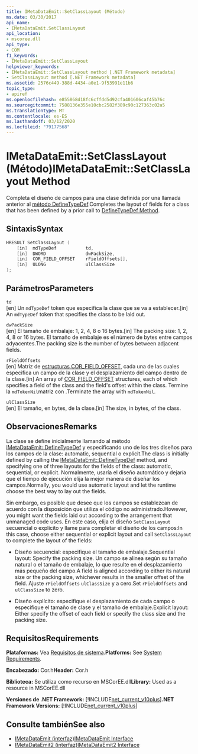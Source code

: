 ```yaml
---
title: IMetaDataEmit::SetClassLayout (Método)
ms.date: 03/30/2017
api_name:
- IMetaDataEmit.SetClassLayout
api_location:
- mscoree.dll
api_type:
- COM
f1_keywords:
- IMetaDataEmit::SetClassLayout
helpviewer_keywords:
- IMetaDataEmit::SetClassLayout method [.NET Framework metadata]
- SetClassLayout method [.NET Framework metadata]
ms.assetid: 2576c449-388d-4434-a0e1-9f53991e11b6
topic_type:
- apiref
ms.openlocfilehash: e855868d18fc6cffdd5d92cfa401606caf45b76c
ms.sourcegitcommit: 7588136e355e10cbc2582f389c90c127363c02a5
ms.translationtype: MT
ms.contentlocale: es-ES
ms.lasthandoff: 03/12/2020
ms.locfileid: "79177568"
---
```

# <a name="imetadataemitsetclasslayout-method"></a><span data-ttu-id="71553-102">IMetaDataEmit::SetClassLayout (Método)</span><span class="sxs-lookup"><span data-stu-id="71553-102">IMetaDataEmit::SetClassLayout Method</span></span>
<span data-ttu-id="71553-103">Completa el diseño de campos para una clase definida por una llamada anterior al [método DefineTypeDef](../../../../docs/framework/unmanaged-api/metadata/imetadataemit-definetypedef-method.md).</span><span class="sxs-lookup"><span data-stu-id="71553-103">Completes the layout of fields for a class that has been defined by a prior call to [DefineTypeDef Method](../../../../docs/framework/unmanaged-api/metadata/imetadataemit-definetypedef-method.md).</span></span>  
  
## <a name="syntax"></a><span data-ttu-id="71553-104">Sintaxis</span><span class="sxs-lookup"><span data-stu-id="71553-104">Syntax</span></span>  
  
```cpp  
HRESULT SetClassLayout (  
    [in]  mdTypeDef           td,
    [in]  DWORD               dwPackSize,
    [in]  COR_FIELD_OFFSET    rFieldOffsets[],
    [in]  ULONG               ulClassSize
);  
```  
  
## <a name="parameters"></a><span data-ttu-id="71553-105">Parámetros</span><span class="sxs-lookup"><span data-stu-id="71553-105">Parameters</span></span>  
 `td`  
 <span data-ttu-id="71553-106">[en] Un `mdTypeDef` token que especifica la clase que se va a establecer.</span><span class="sxs-lookup"><span data-stu-id="71553-106">[in] An `mdTypeDef` token that specifies the class to be laid out.</span></span>  
  
 `dwPackSize`  
 <span data-ttu-id="71553-107">[en] El tamaño de embalaje: 1, 2, 4, 8 o 16 bytes.</span><span class="sxs-lookup"><span data-stu-id="71553-107">[in] The packing size: 1, 2, 4, 8 or 16 bytes.</span></span> <span data-ttu-id="71553-108">El tamaño de embalaje es el número de bytes entre campos adyacentes.</span><span class="sxs-lookup"><span data-stu-id="71553-108">The packing size is the number of bytes between adjacent fields.</span></span>  
  
 `rFieldOffsets`  
 <span data-ttu-id="71553-109">[en] Matriz de [estructuras COR_FIELD_OFFSET,](../../../../docs/framework/unmanaged-api/metadata/cor-field-offset-structure.md) cada una de las cuales especifica un campo de la clase y el desplazamiento del campo dentro de la clase.</span><span class="sxs-lookup"><span data-stu-id="71553-109">[in] An array of [COR_FIELD_OFFSET](../../../../docs/framework/unmanaged-api/metadata/cor-field-offset-structure.md) structures, each of which specifies a field of the class and the field's offset within the class.</span></span> <span data-ttu-id="71553-110">Termine la `mdTokenNil`matriz con .</span><span class="sxs-lookup"><span data-stu-id="71553-110">Terminate the array with `mdTokenNil`.</span></span>  
  
 `ulClassSize`  
 <span data-ttu-id="71553-111">[en] El tamaño, en bytes, de la clase.</span><span class="sxs-lookup"><span data-stu-id="71553-111">[in] The size, in bytes, of the class.</span></span>  
  
## <a name="remarks"></a><span data-ttu-id="71553-112">Observaciones</span><span class="sxs-lookup"><span data-stu-id="71553-112">Remarks</span></span>  
 <span data-ttu-id="71553-113">La clase se define inicialmente llamando al método [IMetaDataEmit::DefineTypeDef](../../../../docs/framework/unmanaged-api/metadata/imetadataemit-definetypedef-method.md) y especificando uno de los tres diseños para los campos de la clase: automatic, sequential o explicit.</span><span class="sxs-lookup"><span data-stu-id="71553-113">The class is initially defined by calling the [IMetaDataEmit::DefineTypeDef](../../../../docs/framework/unmanaged-api/metadata/imetadataemit-definetypedef-method.md) method, and specifying one of three layouts for the fields of the class: automatic, sequential, or explicit.</span></span> <span data-ttu-id="71553-114">Normalmente, usaría el diseño automático y dejaría que el tiempo de ejecución elija la mejor manera de diseñar los campos.</span><span class="sxs-lookup"><span data-stu-id="71553-114">Normally, you would use automatic layout and let the runtime choose the best way to lay out the fields.</span></span>  
  
 <span data-ttu-id="71553-115">Sin embargo, es posible que desee que los campos se establezcan de acuerdo con la disposición que utiliza el código no administrado.</span><span class="sxs-lookup"><span data-stu-id="71553-115">However, you might want the fields laid out according to the arrangement that unmanaged code uses.</span></span> <span data-ttu-id="71553-116">En este caso, elija el diseño `SetClassLayout` secuencial o explícito y llame para completar el diseño de los campos:</span><span class="sxs-lookup"><span data-stu-id="71553-116">In this case, choose either sequential or explicit layout and call `SetClassLayout` to complete the layout of the fields:</span></span>  
  
- <span data-ttu-id="71553-117">Diseño secuencial: especifique el tamaño de embalaje.</span><span class="sxs-lookup"><span data-stu-id="71553-117">Sequential layout: Specify the packing size.</span></span> <span data-ttu-id="71553-118">Un campo se alinea según su tamaño natural o el tamaño de embalaje, lo que resulte en el desplazamiento más pequeño del campo.</span><span class="sxs-lookup"><span data-stu-id="71553-118">A field is aligned according to either its natural size or the packing size, whichever results in the smaller offset of the field.</span></span> <span data-ttu-id="71553-119">Ajuste `rFieldOffsets` `ulClassSize` y a cero.</span><span class="sxs-lookup"><span data-stu-id="71553-119">Set `rFieldOffsets` and `ulClassSize` to zero.</span></span>  
  
- <span data-ttu-id="71553-120">Diseño explícito: especifique el desplazamiento de cada campo o especifique el tamaño de clase y el tamaño de embalaje.</span><span class="sxs-lookup"><span data-stu-id="71553-120">Explicit layout: Either specify the offset of each field or specify the class size and the packing size.</span></span>  
  
## <a name="requirements"></a><span data-ttu-id="71553-121">Requisitos</span><span class="sxs-lookup"><span data-stu-id="71553-121">Requirements</span></span>  
 <span data-ttu-id="71553-122">**Plataformas:** Vea [Requisitos de sistema](../../../../docs/framework/get-started/system-requirements.md).</span><span class="sxs-lookup"><span data-stu-id="71553-122">**Platforms:** See [System Requirements](../../../../docs/framework/get-started/system-requirements.md).</span></span>  
  
 <span data-ttu-id="71553-123">**Encabezado:** Cor.h</span><span class="sxs-lookup"><span data-stu-id="71553-123">**Header:** Cor.h</span></span>  
  
 <span data-ttu-id="71553-124">**Biblioteca:** Se utiliza como recurso en MSCorEE.dll</span><span class="sxs-lookup"><span data-stu-id="71553-124">**Library:** Used as a resource in MSCorEE.dll</span></span>  
  
 <span data-ttu-id="71553-125">**Versiones de .NET Framework:** [!INCLUDE[net_current_v10plus](../../../../includes/net-current-v10plus-md.md)]</span><span class="sxs-lookup"><span data-stu-id="71553-125">**.NET Framework Versions:** [!INCLUDE[net_current_v10plus](../../../../includes/net-current-v10plus-md.md)]</span></span>  
  
## <a name="see-also"></a><span data-ttu-id="71553-126">Consulte también</span><span class="sxs-lookup"><span data-stu-id="71553-126">See also</span></span>

- [<span data-ttu-id="71553-127">IMetaDataEmit (interfaz)</span><span class="sxs-lookup"><span data-stu-id="71553-127">IMetaDataEmit Interface</span></span>](../../../../docs/framework/unmanaged-api/metadata/imetadataemit-interface.md)
- [<span data-ttu-id="71553-128">IMetaDataEmit2 (interfaz)</span><span class="sxs-lookup"><span data-stu-id="71553-128">IMetaDataEmit2 Interface</span></span>](../../../../docs/framework/unmanaged-api/metadata/imetadataemit2-interface.md)
